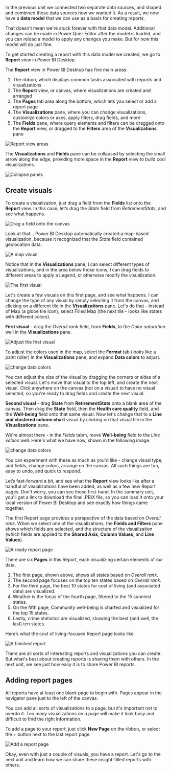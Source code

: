 In the previous unit we connected two separate data sources, and shaped and combined those data sources how we wanted it. As a result, we now have a **data model** that we can use as a basis for creating reports. 

That doesn't mean we're stuck forever with that data model. Additional changes can be made in Power Quer Editor after the model is loaded, and you can reload a model to apply any changes you make. But for now this model will do just fine. 

To get started creating a report with this data model we created, we go to **Report** view in Power BI Desktop.

The **Report** view in Power BI Desktop has five main areas:

1. The ribbon, which displays common tasks associated with reports and visualizations
2. The **Report** view, or canvas, where visualizations are created and arranged
3. The **Pages** tab area along the bottom, which lets you select or add a report page
4. The **Visualizations** pane, where you can change visualizations, customize colors or axes, apply filters, drag fields, and more
5. The **Fields** pane, where query elements and filters can be dragged onto the **Report** view, or dragged to the **Filters** area of the **Visualizations** pane
   
![Report view areas](../media/pbid-visuals_01.png)

The **Visualizations** and **Fields** pane can be collapsed by selecting the small arrow along the edge, providing more space in the **Report** view to build cool visualizations.

![Collapse panes](../media/pbid-visuals_02.png)

## Create visuals
To create a visualization, just drag a field from the **Fields** list onto the **Report** view. In this case, let’s drag the *State* field from *RetirementStats*, and see what happens.

![Drag a field onto the canvas](../media/pbid-visuals_03a.png)

Look at that... Power BI Desktop automatically created a map-based visualization, because it recognized that the *State* field contained geolocation data.

![A map visual](../media/pbid-visuals_03.png)

Notice that in the **Visualizations** pane, I can select different types of visualizations, and in the area below those icons, I can drag fields to different areas to apply a Legend, or otherwise modify the visualization. 

![The first visual](../media/pbid-visuals_04.png)

Let's create a few visuals on this first page, and see what happens. I can change the type of any visual by simply selecting it from the canvas, and clicking on a different tile in the **Visualizations** pane. Let's do that - instead of Map (a globe tile icon), select Filled Map (the next tile - looks like states with different colors).

**First visual** - drag the *Overall rank* field, from **Fields**, to the *Color saturation* well in the **Visualizations** pane. 

![Adjust the first visual](../media/pbid-visuals_04b.png)

To adjust the colors used in the map, select the **Format** tab (looks like a paint roller) in the **Visualizations** pane, and expand **Data colors** to adjust.

![change data colors](../media/pbid-visuals_04c.png)

You can adjust the size of the visual by dragging the corners or sides of a selected visual. Let's move that visual to the top left, and create the next visual. Click anywhere on the canvas (not on a visual) to have no visual selected, so you're ready to drag fields and create the next visual.

**Second visual** - drag **State** from **RetirementStats** onto a blank area of the canvas.  Then drag the **State** field, then the **Health care quality** field, and the **Well-being** field onto that same visual. Now let's change that to a **Line and clustered column chart** visual by clicking on that visual tile in the **Visualizations** pane.

We're almost there - in the *Fields* tabm, move **Well-being** field to the *Line values* well. Here's what we have now, shown in the following image.

![change data colors](../media/pbid-visuals_04d.png)

You can experiment with these as much as you'd like - change visual type, add fields, change colors, arrange on the canvas. All such things are fun, easy to undo, and quick to respond.

Let’s fast-forward a bit, and see what the **Report** view looks like after a handful of visualizations have been added, as well as a few new Report pages. Don't worry, you can see these first-hand. In the summary unit, you'll get a link to download the final .PBIX file, so you can load it onto your local version of Power BI Desktop and see exactly how things came together. 

The first Report page provides a perspective of the data based on *Overall rank*. When we select one of the visualizations, the **Fields and Filters** pane shows which fields are selected, and the structure of the visualization (which fields are applied to the **Shared Axis**, **Column Values**, and **Line Values**).

![A ready report page](../media/pbid-visuals_05.png)

There are six **Pages** in this Report, each visualizing certain elements of our data.

1. The first page, shown above, shows all states based on *Overall rank*.
2. The second page focuses on the top ten states based on *Overall rank*.
3. For the third page, the best 10 states for cost of living (and associated data) are visualized.
4. Weather is the focus of the fourth page, filtered to the 15 sunniest states.
5. On the fifth page, Community well-being is charted and visualized for the top 15 states.
6. Lastly, crime statistics are visualized, showing the best (and well, the last) ten states.

Here’s what the cost of living-focused Report page looks like.

![A finished report](../media/pbid-visuals_06.png)

There are all sorts of interesting reports and visualizations you can create. But what's best about creating reports is sharing them with others. In the next unit, we see just how easy it is to share Power BI reports.

## Adding report pages

All reports  have at least one blank page to begin with. Pages appear in the navigator pane just to the left of the canvas. 

You can add all sorts of visualizations to a page, but it's important not to overdo it. Too many visualizations on a page will make it look busy and difficult to find the right information.

To add a page to your report, just click **New Page** on the ribbon, or select the + button next to the last report page.

![Add a report page](../media/pbid-visuals_09.png)

Okay, even with just a couple of visuals, you have a report. Let's go to the next unit and learn how we can share these insight-filled reports with others.